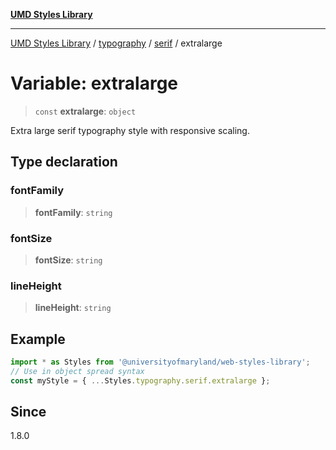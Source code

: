 [**UMD Styles Library**](../../../../README.md)

***

[UMD Styles Library](../../../../README.md) / [typography](../../../README.md) / [serif](../README.md) / extralarge

# Variable: extralarge

> `const` **extralarge**: `object`

Extra large serif typography style with responsive scaling.

## Type declaration

### fontFamily

> **fontFamily**: `string`

### fontSize

> **fontSize**: `string`

### lineHeight

> **lineHeight**: `string`

## Example

```typescript
import * as Styles from '@universityofmaryland/web-styles-library';
// Use in object spread syntax
const myStyle = { ...Styles.typography.serif.extralarge };
```

## Since

1.8.0
